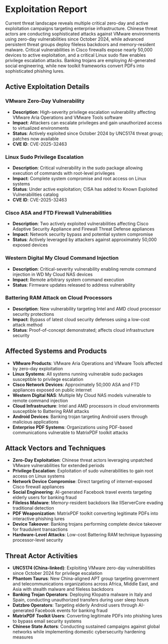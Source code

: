 # Exploitation Report

Current threat landscape reveals multiple critical zero-day and active exploitation campaigns targeting enterprise infrastructure. Chinese threat actors are conducting sophisticated attacks against VMware environments using zero-day vulnerabilities since October 2024, while advanced persistent threat groups deploy fileless backdoors and memory-resident malware. Critical vulnerabilities in Cisco firewalls expose nearly 50,000 devices to active exploitation, and a critical Linux sudo flaw enables privilege escalation attacks. Banking trojans are employing AI-generated social engineering, while new toolkit frameworks convert PDFs into sophisticated phishing lures.

## Active Exploitation Details

### VMware Zero-Day Vulnerability
- **Description**: High-severity privilege escalation vulnerability affecting VMware Aria Operations and VMware Tools software
- **Impact**: Attackers can escalate privileges and gain unauthorized access to virtualized environments
- **Status**: Actively exploited since October 2024 by UNC5174 threat group; patches now available
- **CVE ID**: CVE-2025-32463

### Linux Sudo Privilege Escalation
- **Description**: Critical vulnerability in the sudo package allowing execution of commands with root-level privileges
- **Impact**: Complete system compromise and root access on Linux systems
- **Status**: Under active exploitation; CISA has added to Known Exploited Vulnerabilities catalog
- **CVE ID**: CVE-2025-32463

### Cisco ASA and FTD Firewall Vulnerabilities
- **Description**: Two actively exploited vulnerabilities affecting Cisco Adaptive Security Appliance and Firewall Threat Defense appliances
- **Impact**: Network security bypass and potential system compromise
- **Status**: Actively leveraged by attackers against approximately 50,000 exposed devices

### Western Digital My Cloud Command Injection
- **Description**: Critical-severity vulnerability enabling remote command injection in WD My Cloud NAS devices
- **Impact**: Remote arbitrary system command execution
- **Status**: Firmware updates released to address vulnerability

### Battering RAM Attack on Cloud Processors
- **Description**: New vulnerability targeting Intel and AMD cloud processor security protections
- **Impact**: Bypass of latest cloud security defenses using a low-cost attack method
- **Status**: Proof-of-concept demonstrated; affects cloud infrastructure security

## Affected Systems and Products

- **VMware Products**: VMware Aria Operations and VMware Tools affected by zero-day exploitation
- **Linux Systems**: All systems running vulnerable sudo packages susceptible to privilege escalation
- **Cisco Network Devices**: Approximately 50,000 ASA and FTD appliances exposed on public internet
- **Western Digital NAS**: Multiple My Cloud NAS models vulnerable to remote command injection
- **Cloud Infrastructure**: Intel and AMD processors in cloud environments susceptible to Battering RAM attacks
- **Android Devices**: Banking trojan targeting Android users through malicious applications
- **Enterprise PDF Systems**: Organizations using PDF-based communications vulnerable to MatrixPDF toolkit attacks

## Attack Vectors and Techniques

- **Zero-Day Exploitation**: Chinese threat actors leveraging unpatched VMware vulnerabilities for extended periods
- **Privilege Escalation**: Exploitation of sudo vulnerabilities to gain root access on Linux systems
- **Network Device Compromise**: Direct targeting of internet-exposed Cisco firewall appliances
- **Social Engineering**: AI-generated Facebook travel events targeting elderly users for banking fraud
- **Fileless Malware**: Memory-resident backdoors like IIServerCore evading traditional detection
- **PDF Weaponization**: MatrixPDF toolkit converting legitimate PDFs into interactive phishing lures
- **Device Takeover**: Banking trojans performing complete device takeover for fraudulent transactions
- **Hardware-Level Attacks**: Low-cost Battering RAM technique bypassing processor-level security

## Threat Actor Activities

- **UNC5174 (China-linked)**: Exploiting VMware zero-day vulnerabilities since October 2024 for privilege escalation
- **Phantom Taurus**: New China-aligned APT group targeting government and telecommunications organizations across Africa, Middle East, and Asia with stealth malware and fileless backdoors
- **Banking Trojan Operators**: Deploying Klopatra malware in Italy and Spain, conducting unauthorized transfers during user sleep hours
- **Datzbro Operators**: Targeting elderly Android users through AI-generated Facebook events for banking fraud
- **MatrixPDF Toolkit Users**: Converting legitimate PDFs into phishing lures to bypass email security systems
- **Chinese State Actors**: Conducting sustained campaigns against global networks while implementing domestic cybersecurity hardening measures